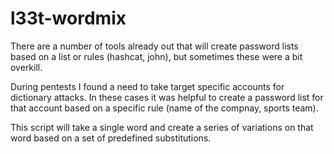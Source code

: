 l33t-wordmix
============
There are a number of tools already out that will create password lists based on a list or rules (hashcat, john), but sometimes these were a bit overkill. 

During pentests I found a need to take target specific accounts for dictionary attacks. In these cases it was helpful to create a password list for that account based on a specific rule (name of the compnay, sports team).

This script will take a single word and create a series of variations on that word based on a set of predefined substitutions. 

